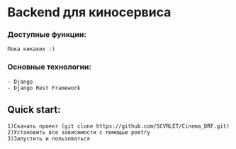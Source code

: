 # Backend для киносервиса

### Доступные функции:
	Пока никаких :)
	
	
### Основные технологии:
	- Django
	- Django Rest Framework
	
## Quick start:
	1)Скачать проект (git clone https://github.com/SCVRLET/Cinema_DRF.git)
	2)Установить все зависимости с помощью poetry
	3)Запустить и пользоваться